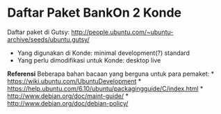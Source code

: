 # Daftar Paket BankOn 2 Konde

Daftar paket di Gutsy: ​http://people.ubuntu.com/~ubuntu-archive/seeds/ubuntu.gutsy/
 + Yang digunakan di Konde: minimal development(?) standard
 + Yang perlu dimodifikasi untuk Konde: desktop live

**Referensi**
Beberapa bahan bacaan yang berguna untuk para pemaket:
    * ​https://wiki.ubuntu.com/UbuntuDevelopment
    * ​https://help.ubuntu.com/6.10/ubuntu/packagingguide/C/index.html
    * ​http://www.debian.org/doc/maint-guide/
    * ​http://www.debian.org/doc/debian-policy/

